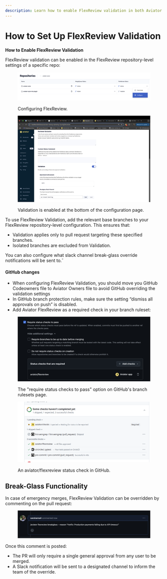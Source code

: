 ```yaml
---
description: Learn how to enable FlexReview validation in both Aviator and GitHub.
---
```


# How to Set Up FlexReview Validation

**How to Enable FlexReview Validation**

FlexReview validation can be enabled in the FlexReview repository-level settings of a specific repo:

<figure><img src="../../.gitbook/assets/image (9).png" alt=""><figcaption><p>Configuring FlexReview.</p></figcaption></figure>

<figure><img src="../../.gitbook/assets/B4AB223B-1CF5-4AB7-B4EF-10B142360A34.jpeg" alt=""><figcaption><p>Validation is enabled at the bottom of the configuration page.</p></figcaption></figure>

To use FlexReview Validation, add the relevant base branches to your FlexReview repository-level configuration. This ensures that:

* Validation applies only to pull request targeting these specified branches.
* Isolated branches are excluded from Validation.

You can also configure what slack channel break-glass override notifications will be sent to.ˇ

#### GitHub changes

* When configuring FlexReview Validation, you should move you GitHub Codeowners file to Aviator Owners file to avoid GitHub overriding the validation settings
* In GitHub branch protection rules, make sure the setting “dismiss all approvals on push” is disabled.
* Add Aviator FlexReview as a required check in your branch ruleset:

<figure><img src="../../.gitbook/assets/76D8AD88-5F23-4351-A8F6-34FCCD728307_1_201_a.jpeg" alt=""><figcaption><p>The "require status checks to pass" option on GitHub's branch rulesets page.</p></figcaption></figure>

<figure><img src="../../.gitbook/assets/image (3) (1).png" alt=""><figcaption><p>An aviator/flexreview status check in GitHub.</p></figcaption></figure>

## **Break-Glass Functionality**

In case of emergency merges, FlexReview Validation can be overridden by commenting on the pull request:

<figure><img src="../../.gitbook/assets/A2C4DE91-93CD-480C-A553-13C6CD86AA19.jpeg" alt=""><figcaption></figcaption></figure>

Once this comment is posted:

* The PR will only require a single general approval from any user to be merged.
* A Slack notification will be sent to a designated channel to inform the team of the override.
